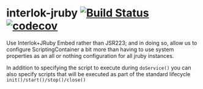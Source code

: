 # interlok-jruby [![Build Status](https://travis-ci.org/adaptris/interlok-jruby.svg?branch=develop)](https://travis-ci.org/adaptris/interlok-jruby) [![codecov](https://codecov.io/gh/adaptris/interlok-jruby/branch/develop/graph/badge.svg)](https://codecov.io/gh/adaptris/interlok-jruby)

Use Interlok+JRuby Embed rather than JSR223; and in doing so, allow us to configure ScriptingContainer a bit more than having to use system properties as an all or nothing configuration for all jruby instances.

In addition to specifying the script to execute during `doService()` you can also specify scripts that will be executed as part of
the standard lifecycle `init()/start()/stop()/close()`
